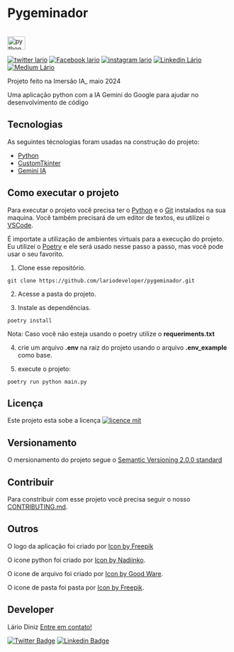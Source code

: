 # Pygeminador
<div style="display: inline_block"><br>
  <img align="center" alt="python" height="30" width="40" src="https://cdn.jsdelivr.net/gh/devicons/devicon/icons/python/python-original.svg">
</div>

 <a href="https://twitter.com/lariodiniz" target="_blank"><img src="https://img.shields.io/badge/Twitter-1DA1F2?style=for-the-badge&logo=twitter&logoColor=white" target="_blank" alt="twitter lario"></a>
   <a href="https://www.facebook.com/lario.diniz" target="_blank"><img src="https://img.shields.io/badge/Facebook-1877F2?style=for-the-badge&logo=facebook&logoColor=white" target="_blank" alt="Facebook lario"></a>
   <a href="https://instagram.com/lariodiniz" target="_blank"><img src="https://img.shields.io/badge/-Instagram-%23E4405F?style=for-the-badge&logo=instagram&logoColor=white" target="_blank" alt="instagram lario"></a>
    <a href="https://www.linkedin.com/in/lariodiniz" target="_blank"><img src="https://img.shields.io/badge/-LinkedIn-%230077B5?style=for-the-badge&logo=linkedin&logoColor=white" target="_blank" alt="Linkedin Lário"></a>
  <a href="https://medium.com/@lariodiniz" target="_blank"><img src="https://img.shields.io/badge/Medium-12100E?style=for-the-badge&logo=medium&logoColor=white" target="_blank" alt="Medium Lário"></a>

Projeto feito na Imersão IA_ maio 2024

Uma aplicação python com a IA Gemini do Google para ajudar no desenvolvimento de código

## Tecnologias

As seguintes técnologias foram usadas na construção do projeto:

- [Python](https://www.python.org/)
- [CustomTkinter](https://customtkinter.tomschimansky.com/)
- [Gemini IA](https://gemini.google.com/)

## Como executar o projeto

Para executar o projeto você precisa ter o [Python](https://www.python.org/) e o [Git](https://git-scm.com) instalados na sua maquina. Você também precisará de um editor de textos, eu utilizei o [VSCode](https://code.visualstudio.com).

É importate a utilização de ambientes virtuais para a execução do projeto. Eu utilizei o [Poetry](https://python-poetry.org) e ele será usado nesse passo a passo, mas você pode usar o seu favorito.


1. Clone esse repositório.

```
git clone https://github.com/lariodeveloper/pygeminador.git
```

2. Acesse a pasta do projeto.


3. Instale as dependências.

```
poetry install
```
Nota: Caso você não esteja usando o poetry utilize o **requeriments.txt**

4. crie um arquivo **.env** na raiz do projeto usando o arquivo **.env_example** como base.

5. execute o projeto:
```
poetry run python main.py
```

## Licença

Este projeto esta sobe a licença [![licence mit](https://img.shields.io/badge/licence-MIT-blue.svg)](/LICENSE)

## Versionamento
O mersionamento do projeto segue o [Semantic Versioning 2.0.0 standard](https://semver.org)

## Contribuir
Para constribuir com esse projeto você precisa seguir o nosso [CONTRIBUTING.md](/CONTRIBUTING.md).

## Outros

O logo da aplicação foi criado por [Icon by Freepik](https://www.freepik.com/icon/ai_2814666#fromView=search&page=1&position=26&uuid=6db8e5e4-83e2-40cc-b2b8-eff61a96052f)

O icone python foi criado por [Icon by Nadiinko](https://www.freepik.com/icon/python_4299932#fromView=search&page=1&position=3&uuid=2f744af5-89aa-4906-8d41-1a741bc18239).

O icone de arquivo foi criado por [Icon by Good Ware](https://www.freepik.com/icon/file_607674#fromView=search&page=1&position=0&uuid=c1e822b8-4a37-4a19-bf87-f47ed43bd6f9).

O icone de pasta foi pasta por [Icon by Freepik](https://www.freepik.com/icon/folder_1383970#fromView=search&page=1&position=0&uuid=964c3233-5967-4898-bf8e-0e16a56eef79).

## Developer
Lário Diniz [Entre em contato!](https://www.linkedin.com/in/lariodiniz/)

[![Twitter Badge](https://img.shields.io/badge/-Twitter-1ca0f1?style=flat-square&labelColor=1ca0f1&logo=twitter&logoColor=white&link=https://twitter.com/lariodiniz)](https://twitter.com/lariodiniz)
[![Linkedin Badge](https://img.shields.io/badge/-LinkedIn-blue?style=flat-square&logo=Linkedin&logoColor=white&link=https://www.linkedin.com/in/lariodiniz)](https://www.linkedin.com/in/lariodiniz)
